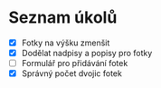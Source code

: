 # Seznam úkolů
- [x] Fotky na výšku zmenšit
- [x] Dodělat nadpisy a popisy pro fotky
- [ ] Formulář pro přidávání fotek
- [x] Správný počet dvojic fotek
